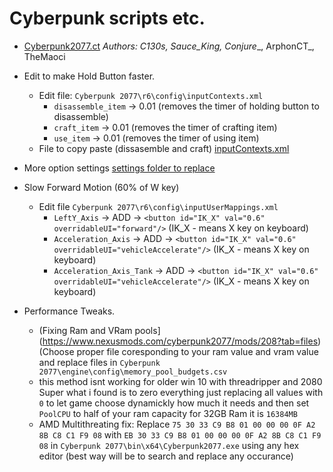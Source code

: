 # Cyberpunk scripts etc.
  
  
- [Cyberpunk2077.ct](https://github.com/themaoci/Cyberpunk2077/blob/main/Cyberpunk2077.ct)
_Authors: C130s, Sauce_King, Conjure__, ArphonCT_, TheMaoci  

- Edit to make Hold Button faster.  
  - Edit file: `Cyberpunk 2077\r6\config\inputContexts.xml`  
    - `disassemble_item` -> 0.01 (removes the timer of holding button to disassemble)
    - `craft_item` -> 0.01 (removes the timer of crafting item)
    - `use_item` -> 0.01 (removes the timer of using item)
  - File to copy paste (dissasemble and craft) [inputContexts.xml](https://github.com/themaoci/Cyberpunk2077/blob/main/inputContexts.xml)

- More option settings [settings folder to replace](https://github.com/themaoci/Cyberpunk2077/blob/main/settings.7z)

- Slow Forward Motion (60% of W key)
  - Edit file `Cyberpunk 2077\r6\config\inputUserMappings.xml`
    - `LeftY_Axis` -> ADD -> `<button id="IK_X" val="0.6" overridableUI="forward"/>` (IK_X - means X key on keyboard)
    - `Acceleration_Axis` -> ADD -> `<button id="IK_X" val="0.6" overridableUI="vehicleAccelerate"/>` (IK_X - means X key on keyboard)
    - `Acceleration_Axis_Tank` -> ADD -> `<button id="IK_X" val="0.6" overridableUI="vehicleAccelerate"/>` (IK_X - means X key on keyboard)

- Performance Tweaks.
  - (Fixing Ram and VRam pools](https://www.nexusmods.com/cyberpunk2077/mods/208?tab=files) (Choose proper file coresponding to your ram value and vram value and replace files in `Cyberpunk 2077\engine\config\memory_pool_budgets.csv`
  - this method isnt working for older win 10 with threadripper and 2080 Super what i found is to zero everything just replacing all values with `0` to let game choose dynamickly how much it needs and then set `PoolCPU` to half of your ram capacity for 32GB Ram it is `16384MB`
  - AMD Multithreating fix: 
    Replace `75 30 33 C9 B8 01 00 00 00 0F A2 8B C8 C1 F9 08` with `EB 30 33 C9 B8 01 00 00 00 0F A2 8B C8 C1 F9 08` in `Cyberpunk 2077\bin\x64\Cyberpunk2077.exe` using any hex editor (best way will be to search and replace any occurance)

